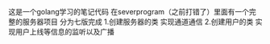 这是一个golang学习的笔记代码
在severprogram（之前打错了）里面有一个完整的服务器项目 分为七版完成
1.创建服务器的类 实现通道通信
2.创建用户的类 实现用户上线等信息的监听以及广播
